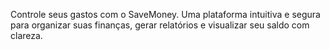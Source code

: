 Controle seus gastos com o SaveMoney. Uma plataforma intuitiva e segura para organizar suas finanças, gerar relatórios e visualizar seu saldo com clareza.
